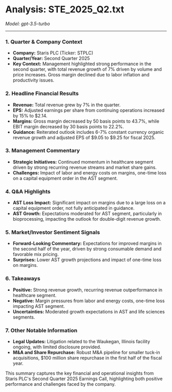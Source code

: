 # Analysis: STE_2025_Q2.txt

*Model: gpt-3.5-turbo*

---

### 1. Quarter & Company Context
- **Company:** Staris PLC (Ticker: STPLC)
- **Quarter/Year:** Second Quarter 2025
- **Key Context:** Management highlighted strong performance in the second quarter, with total revenue growth of 7% driven by volume and price increases. Gross margin declined due to labor inflation and productivity issues.

### 2. Headline Financial Results
- **Revenue:** Total revenue grew by 7% in the quarter.
- **EPS:** Adjusted earnings per share from continuing operations increased by 15% to $2.14.
- **Margins:** Gross margin decreased by 50 basis points to 43.7%, while EBIT margin decreased by 30 basis points to 22.2%.
- **Guidance:** Reiterated outlook includes 6-7% constant currency organic revenue growth and adjusted EPS of $9.05 to $9.25 for fiscal 2025.

### 3. Management Commentary
- **Strategic Initiatives:** Continued momentum in healthcare segment driven by strong recurring revenue streams and market share gains.
- **Challenges:** Impact of labor and energy costs on margins, one-time loss on a capital equipment order in the AST segment.

### 4. Q&A Highlights
- **AST Loss Impact:** Significant impact on margins due to a large loss on a capital equipment order, not fully anticipated in guidance.
- **AST Growth:** Expectations moderated for AST segment, particularly in bioprocessing, impacting the outlook for double-digit revenue growth.

### 5. Market/Investor Sentiment Signals
- **Forward-Looking Commentary:** Expectations for improved margins in the second half of the year, driven by strong consumable demand and favorable mix pricing.
- **Surprises:** Lower AST growth projections and impact of one-time loss on margins.

### 6. Takeaways
- **Positive:** Strong revenue growth, recurring revenue outperformance in healthcare segment.
- **Negative:** Margin pressures from labor and energy costs, one-time loss impacting AST segment.
- **Uncertainties:** Moderated growth expectations in AST and life sciences segments.

### 7. Other Notable Information
- **Legal Updates:** Litigation related to the Waukegan, Illinois facility ongoing, with limited disclosure provided.
- **M&A and Share Repurchase:** Robust M&A pipeline for smaller tuck-in acquisitions, $100 million share repurchase in the first half of the fiscal year.

This summary captures the key financial and operational insights from Staris PLC's Second Quarter 2025 Earnings Call, highlighting both positive performance and challenges faced by the company.